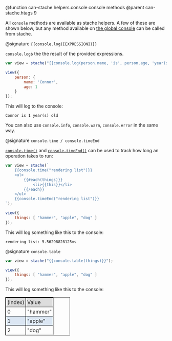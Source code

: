 @function can-stache.helpers.console console methods
@parent can-stache.htags 9

All `console` methods are available as stache helpers. A few of these are shown below, but any method available on [the global console](https://developer.mozilla.org/en-US/docs/Web/API/Console) can be called from stache.

@signature `{{console.log([EXPRESSION])}}`

`console.log`s the the result of the provided expressions.

```js
var view = stache("{{console.log(person.name, 'is', person.age, 'year(s) old')}}");

view({
	person: {
		name: 'Connor',
		age: 1
	}
});
```

This will log to the console:
```
Connor is 1 year(s) old
```

You can also use `console.info`, `console.warn`, `console.error` in the same way.


@signature `console.time / console.timeEnd`

[`console.time()`](https://developer.mozilla.org/en-US/docs/Web/API/Console/time) and [`console.timeEnd()`](https://developer.mozilla.org/en-US/docs/Web/API/Console/timeEnd) can be used to track how long an operation takes to run:

```js
var view = stache(`
    {{console.time("rendering list")}}
    <ul>
        {{#each(things)}}
            <li>{{this}}</li>
        {{/each}}
    </ul>
    {{console.timeEnd("rendering list")}}
`);

view({
    things: [ "hammer", "apple", "dog" ]
});
```

This will log something like this to the console:
```
rendering list: 5.56298828125ms
```

@signature `console.table`

```js
var view = stache("{{console.table(things)}}");

view({
    things: [ "hammer", "apple", "dog" ]
});
```

This will log something like this to the console:

<table style="width: 40%; border: 1px solid black;">
	<thead style="background-color: #ddd;">
		<td style="padding: 4px; border: 1px solid black">(index)</td>
		<td style="padding: 4px; border: 1px solid black">Value</td>
	</thead>
	<tr>
		<td style="padding: 4px; border: 1px solid black">0</td>
		<td style="padding: 4px; border: 1px solid black">"hammer"</td>
	</tr>
	<tr style="background-color: rgba(83, 134, 198, 0.2);">
		<td style="padding: 4px; border: 1px solid black">1</td>
		<td style="padding: 4px; border: 1px solid black">"apple"</td>
	</tr>
	<tr>
		<td style="padding: 4px; border: 1px solid black">2</td>
		<td style="padding: 4px; border: 1px solid black">"dog"</td>
	</tr>
</table>
